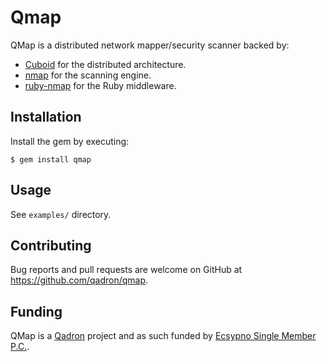 # Qmap

QMap is a distributed network mapper/security scanner backed by:

* [Cuboid](https://github.com/qadron/cuboid) for the distributed architecture.
* [nmap](https://nmap.org/) for the scanning engine.
* [ruby-nmap](https://github.com/postmodern/ruby-nmap) for the Ruby middleware.

## Installation

Install the gem by executing:

    $ gem install qmap

## Usage

See `examples/` directory.

## Contributing

Bug reports and pull requests are welcome on GitHub at https://github.com/qadron/qmap.

## Funding

QMap is a [Qadron](https://github.com/qadron/) project and as such funded by [Ecsypno Single Member P.C.](https://ecsypno.com).
